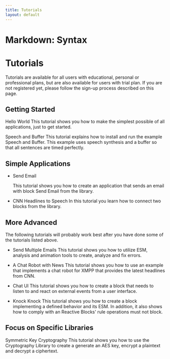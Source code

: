 ```yaml
---
title: Tutorials
layout: default
---
```

Markdown: Syntax
================

# Tutorials

Tutorials are available for all users with educational, personal or professional plans, but are also available for users with trial plan. 
If you are not registered yet, please follow the sign-up process described on this page.

## Getting Started

Hello World
This tutorial shows you how to make the simplest possible of all applications, just to get started.

Speech and Buffer
This tutorial explains how to install and run the example Speech and Buffer. This example uses speech synthesis and a buffer so that all sentences are timed perfectly.

## Simple Applications

  - Send Email
  
    This tutorial shows you how to create an application that sends an email with block Send Email from the library.

  - CNN Headlines to Speech
    In this tutorial you learn how to connect two blocks from the library.

## More Advanced
The following tutorials will probably work best after you have done some of the tutorials listed above.

- Send Multiple Emails
This tutorial shows you how to utilize ESM, analysis and animation tools to create, analyze and fix errors.

- A Chat Robot with News
This tutorial shows you how to use an example that implements a chat robot for XMPP that provides the latest headlines from CNN.

- Chat UI
  This tutorial shows you how to create a block that needs to listen to and react on external events from a user interface.

- Knock Knock
  This tutorial shows you how to create a block implementing a defined behavior and its ESM. In addition, it also shows how to comply with an Reactive Blocks' rule operations must not block.

## Focus on Specific Libraries

Symmetric Key Cryptography
This tutorial shows you how to use the Cryptography Library to create a generate an AES key, encrypt a plaintext and decrypt a ciphertext.
